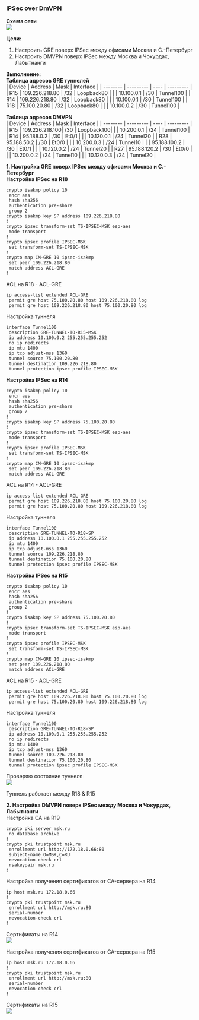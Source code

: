 ### IPSec over DmVPN

**Схема сети**  
![](https://github.com/merkelev/neteng/blob/main/labs/14-IPSec-over-DmVPN/images/network.png)  

**Цели:**  
1. Настроить GRE поверх IPSec между офисами Москва и С.-Петербург  
2. Настроить DMVPN поверх IPSec между Москва и Чокурдах, Лабытнанги  

**Выполнение:**  
**Таблица адресов GRE туннелей**  
| Device   | Address        | Mask | Interface  |
| -------- | ---------      | ---- | ---------  |
| R15      | 109.226.218.80 | /32  | Loopback80 |
|          | 10.100.0.1     | /30  | Tunnel100  |
| R14      | 109.226.218.80 | /32  | Loopback80 |
|          | 10.100.0.1     | /30  | Tunnel100  |
| R18      | 75.100.20.80   | /32  | Loopback80 |
|          | 10.100.0.2     | /30  | Tunnel100  | 

**Таблица адресов DMVPN**  
| Device   | Address        | Mask | Interface  |
| -------- | ---------      | ---- | ---------  |
| R15      | 109.226.218.100| /30  | Loopback100|
|          | 10.200.0.1     | /24  | Tunnel100  |
| R14      | 95.188.0.2     | /30  | Et0/1      |
|          | 10.120.0.1     | /24  | Tunnel20   |
| R28      | 95.188.50.2    | /30  | Et0/0      |
|          | 10.200.0.3     | /24  | Tunnel10   |
|          | 95.188.100.2   | /30  | Et0/1      |
|          | 10.120.0.2     | /24  | Tunnel20   |
| R27      | 95.188.120.2   | /30  | Et0/0      |
|          | 10.200.0.2     | /24  | Tunnel10   |
|          | 10.120.0.3     | /24  | Tunnel20   |  

**1. Настройка GRE поверх IPSec между офисами Москва и С.-Петербург**  
**Настройка IPSec на R18**  
```
crypto isakmp policy 10
 encr aes
 hash sha256
 authentication pre-share
 group 2
crypto isakmp key SP address 109.226.218.80
!
crypto ipsec transform-set TS-IPSEC-MSK esp-aes
 mode transport
!
crypto ipsec profile IPSEC-MSK
 set transform-set TS-IPSEC-MSK
!
crypto map CM-GRE 10 ipsec-isakmp
 set peer 109.226.218.80
 match address ACL-GRE
!
```  

ACL на R18 - ACL-GRE  
```
ip access-list extended ACL-GRE
 permit gre host 75.100.20.80 host 109.226.218.80 log
 permit gre host 109.226.218.80 host 75.100.20.80 log
```  

Настройка туннеля  
```
interface Tunnel100
 description GRE-TUNNEL-TO-R15-MSK
 ip address 10.100.0.2 255.255.255.252
 no ip redirects
 ip mtu 1400
 ip tcp adjust-mss 1360
 tunnel source 75.100.20.80
 tunnel destination 109.226.218.80
 tunnel protection ipsec profile IPSEC-MSK
```  

**Настройка IPSec на R14**  
```
crypto isakmp policy 10
 encr aes
 hash sha256
 authentication pre-share
 group 2
!
crypto isakmp key SP address 75.100.20.80
!
crypto ipsec transform-set TS-IPSEC-MSK esp-aes
 mode transport
!
crypto ipsec profile IPSEC-MSK
 set transform-set TS-IPSEC-MSK
!
crypto map CM-GRE 10 ipsec-isakmp
 set peer 109.226.218.80
 match address ACL-GRE
```  

ACL на R14 - ACL-GRE  
```
ip access-list extended ACL-GRE
 permit gre host 109.226.218.80 host 75.100.20.80 log
 permit gre host 75.100.20.80 host 109.226.218.80 log
```  

Настройка туннеля  
```
interface Tunnel100
 description GRE-TUNNEL-TO-R18-SP
 ip address 10.100.0.1 255.255.255.252
 ip mtu 1400
 ip tcp adjust-mss 1360
 tunnel source 109.226.218.80
 tunnel destination 75.100.20.80
 tunnel protection ipsec profile IPSEC-MSK
```  

**Настройка IPSec на R15**  
```
crypto isakmp policy 10
 encr aes
 hash sha256
 authentication pre-share
 group 2
!
crypto isakmp key SP address 75.100.20.80
!
crypto ipsec transform-set TS-IPSEC-MSK esp-aes
 mode transport
!
crypto ipsec profile IPSEC-MSK
 set transform-set TS-IPSEC-MSK
!
crypto map CM-GRE 10 ipsec-isakmp
 set peer 109.226.218.80
 match address ACL-GRE
```  

ACL на R15 - ACL-GRE  
```
ip access-list extended ACL-GRE
 permit gre host 109.226.218.80 host 75.100.20.80 log
 permit gre host 75.100.20.80 host 109.226.218.80 log
```  

Настройка туннеля  
```
interface Tunnel100
 description GRE-TUNNEL-TO-R18-SP
 ip address 10.100.0.1 255.255.255.252
 no ip redirects
 ip mtu 1400
 ip tcp adjust-mss 1360
 tunnel source 109.226.218.80
 tunnel destination 75.100.20.80
 tunnel protection ipsec profile IPSEC-MSK
```  

Проверяю состояние туннеля  
![](https://github.com/merkelev/neteng/blob/main/labs/14-IPSec-over-DmVPN/images/GRE-IPSEC.png)  

Туннель работает между R18 & R15  

**2. Настройка DMVPN поверх IPSec между Москва и Чокурдах, Лабытнанги**  
Настройка  CA на R19  
```
crypto pki server msk.ru
 no database archive
!
crypto pki trustpoint msk.ru
 enrollment url http://172.18.0.66:80
 subject-name O=MSK,C=RU
 revocation-check crl
 rsakeypair msk.ru
!
```  

Настройка получения сертификатов от CA-сервера на R14  
```
ip host msk.ru 172.18.0.66
!
crypto pki trustpoint msk.ru
 enrollment url http://msk.ru:80
 serial-number
 revocation-check crl
!
```  

Сертификаты на R14  
![](https://github.com/merkelev/neteng/blob/main/labs/14-IPSec-over-DmVPN/images/R14-CERT.png)  


Настройка получения сертификатов от CA-сервера на R15  
```
ip host msk.ru 172.18.0.66
!
crypto pki trustpoint msk.ru
 enrollment url http://msk.ru:80
 serial-number
 revocation-check crl
!
```  

Сертификаты на R15  
![](https://github.com/merkelev/neteng/blob/main/labs/14-IPSec-over-DmVPN/images/R15-CERT.png)  
